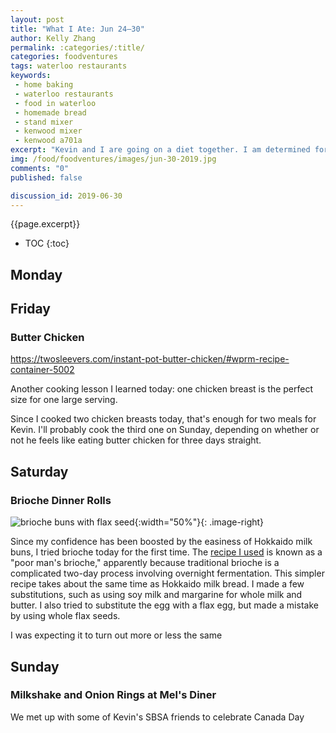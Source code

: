```yaml
---
layout: post
title: "What I Ate: Jun 24—30"
author: Kelly Zhang
permalink: :categories/:title/
categories: foodventures
tags: waterloo restaurants
keywords:
 - home baking
 - waterloo restaurants
 - food in waterloo
 - homemade bread
 - stand mixer
 - kenwood mixer
 - kenwood a701a
excerpt: "Kevin and I are going on a diet together. I am determined for both of us to eat out as little as possible, since I think there's no reason I can't cook most of our meals."
img: /food/foodventures/images/jun-30-2019.jpg
comments: "0"
published: false

discussion_id: 2019-06-30
---
```


{{page.excerpt}}

* TOC
{:toc}

## Monday

###

## Friday

### Butter Chicken

https://twosleevers.com/instant-pot-butter-chicken/#wprm-recipe-container-5002

Another cooking lesson I learned today: one chicken breast is the perfect size for one large serving.

Since I cooked two chicken breasts today, that's enough for two meals for Kevin. I'll probably cook the third one on Sunday, depending on whether or not he feels like eating butter chicken for three days straight.

## Saturday

### Brioche Dinner Rolls

![brioche buns with flax seed](/food/foodventures/images/brioche-buns-1.jpg){:width="50%"}{: .image-right}

Since my confidence has been boosted by the easiness of Hokkaido milk buns, I tried brioche today for the first time. The [recipe I used](https://betterwithlemon.com/2013/03/05/poor-mans-brioche/) is known as a "poor man's brioche," apparently because traditional brioche is a complicated two-day process involving overnight fermentation. This simpler recipe takes about the same time as Hokkaido milk bread. I made a few substitutions, such as using soy milk and margarine for whole milk and butter. I also tried to substitute the egg with a flax egg, but made a mistake by using whole flax seeds.

I was expecting it to turn out more or less the same

## Sunday

### Milkshake and Onion Rings at Mel's Diner

We met up with some of Kevin's SBSA friends to celebrate Canada Day
